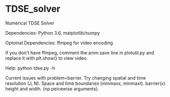 # TDSE_solver
Numerical TDSE Solver

Dependencies: Python 3.6, matplotlib/numpy

Optoinal Dependencies: ffmpeg for video encoding

If you don't have ffmpeg, comment the anim.save line in plotutil.py and replace it with plt.show() to view video.

Help: python tdse.py -h

Current issues with problem=barrier. Try changing spatial and time resolution (J, N). Space and time boundaries (minmaxx, minmaxt). barrier(x) height and width. (np.peicewise arguments).

